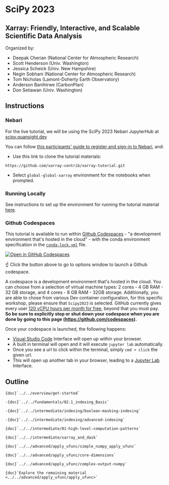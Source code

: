 # SciPy 2023

## Xarray: Friendly, Interactive, and Scalable Scientific Data Analysis

Organized by:

- Deepak Cherian (National Center for Atmospheric Research)
- Scott Henderson (Univ. Washington)
- Jessica Scheick (Univ. New Hampshire)
- Negin Sobhani (National Center for Atmospheric Research)
- Tom Nicholas (Lamont-Doherty Earth Observatory)
- Anderson Banihirwe (CarbonPlan)
- Don Setiawan (Univ. Washington)

## Instructions

### Nebari

For the live tutorial, we will be using the SciPy 2023 Nebari JupyterHub at [scipy.quansight.dev](https://scipy.quansight.dev/)

You can follow [this participants' guide to register and sign-in to Nebari](https://docs.google.com/document/d/1vnWhNyUBRpILb2MAHQfTmZQY3pCIaCmroV9ke49nQlE/edit), and:

- Use this link to clone the tutorial materials:

```
https://github.com/xarray-contrib/xarray-tutorial.git
```

- Select `global-global-xarray` environment for the notebooks when prompted.

### Running Locally

See instructions to set up the environment for running the tutorial material [here](get-started).

### Github Codespaces

This tutorial is available to run within [Github Codespaces](https://github.com/features/codespaces) - "a development environment that's hosted in the cloud" - with the conda environment specification in the [`conda-lock.yml`](../../conda/conda-lock.yml) file.

[![Open in GitHub Codespaces](https://github.com/codespaces/badge.svg)](https://github.com/codespaces/new/xarray-contrib/xarray-tutorial/tree/main?devcontainer_path=.devcontainer%2Fscipy2023%2Fdevcontainer.json)

☝️ Click the button above to go to options window to launch a Github codespace.

A codespace is a development environment that's hosted in the cloud.
You can choose from a selection of virtual machine types: 2 cores - 4 GB RAM - 32 GB storage, and 4 cores - 8 GB RAM - 32GB storage.
Additionally, you are able to chose from various Dev container configuration, for this specific workshop, please ensure that `Scipy2023` is selected.
GitHub currently gives every user [120 vCPU hours per month for free](https://docs.github.com/en/billing/managing-billing-for-github-codespaces/about-billing-for-github-codespaces#monthly-included-storage-and-core-hours-for-personal-accounts), beyond that you must pay. **So be sure to explicitly stop or shut down your codespace when you are done by going to this page (https://github.com/codespaces).**

Once your codespace is launched, the following happens:

- [Visual Studio Code](https://code.visualstudio.com/) Interface will open up within your browser.
- A built in terminal will open and it will execute `jupyter lab` automatically.
- Once you see a url to click within the terminal, simply `cmd + click` the given url.
- This will open up another tab in your browser, leading to a [Jupyter Lab](https://jupyterlab.readthedocs.io/en/latest/) Interface.

## Outline

```{dropdown} Introduction
{doc}`../../overview/get-started`
```

```{dropdown} Indexing
-{doc}`../../fundamentals/02.1_indexing_Basic`

-{doc}`../../intermediate/indexing/boolean-masking-indexing`

-{doc}`../../intermediate/indexing/advanced-indexing`
```

```{dropdown} Computational Patterns
{doc}`../../intermediate/01-high-level-computation-patterns`
```

```{dropdown} Wrapping other arrays: dask
{doc}`../../intermediate/xarray_and_dask`
```

```{dropdown} Wrapping custom computation
{doc}`../../advanced/apply_ufunc/simple_numpy_apply_ufunc`

{doc}`../../advanced/apply_ufunc/core-dimensions`

{doc}`../../advanced/apply_ufunc/complex-output-numpy`

{doc}`Explore the remaining material <../../advanced/apply_ufunc/apply_ufunc>`
```
